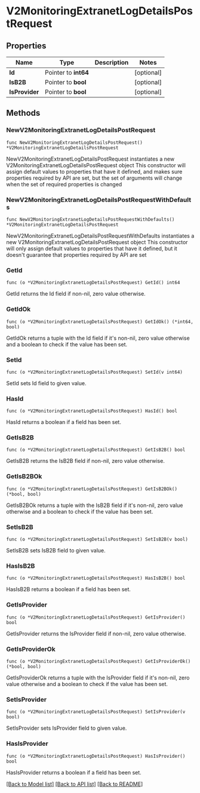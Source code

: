 # V2MonitoringExtranetLogDetailsPostRequest

## Properties

Name | Type | Description | Notes
------------ | ------------- | ------------- | -------------
**Id** | Pointer to **int64** |  | [optional] 
**IsB2B** | Pointer to **bool** |  | [optional] 
**IsProvider** | Pointer to **bool** |  | [optional] 

## Methods

### NewV2MonitoringExtranetLogDetailsPostRequest

`func NewV2MonitoringExtranetLogDetailsPostRequest() *V2MonitoringExtranetLogDetailsPostRequest`

NewV2MonitoringExtranetLogDetailsPostRequest instantiates a new V2MonitoringExtranetLogDetailsPostRequest object
This constructor will assign default values to properties that have it defined,
and makes sure properties required by API are set, but the set of arguments
will change when the set of required properties is changed

### NewV2MonitoringExtranetLogDetailsPostRequestWithDefaults

`func NewV2MonitoringExtranetLogDetailsPostRequestWithDefaults() *V2MonitoringExtranetLogDetailsPostRequest`

NewV2MonitoringExtranetLogDetailsPostRequestWithDefaults instantiates a new V2MonitoringExtranetLogDetailsPostRequest object
This constructor will only assign default values to properties that have it defined,
but it doesn't guarantee that properties required by API are set

### GetId

`func (o *V2MonitoringExtranetLogDetailsPostRequest) GetId() int64`

GetId returns the Id field if non-nil, zero value otherwise.

### GetIdOk

`func (o *V2MonitoringExtranetLogDetailsPostRequest) GetIdOk() (*int64, bool)`

GetIdOk returns a tuple with the Id field if it's non-nil, zero value otherwise
and a boolean to check if the value has been set.

### SetId

`func (o *V2MonitoringExtranetLogDetailsPostRequest) SetId(v int64)`

SetId sets Id field to given value.

### HasId

`func (o *V2MonitoringExtranetLogDetailsPostRequest) HasId() bool`

HasId returns a boolean if a field has been set.

### GetIsB2B

`func (o *V2MonitoringExtranetLogDetailsPostRequest) GetIsB2B() bool`

GetIsB2B returns the IsB2B field if non-nil, zero value otherwise.

### GetIsB2BOk

`func (o *V2MonitoringExtranetLogDetailsPostRequest) GetIsB2BOk() (*bool, bool)`

GetIsB2BOk returns a tuple with the IsB2B field if it's non-nil, zero value otherwise
and a boolean to check if the value has been set.

### SetIsB2B

`func (o *V2MonitoringExtranetLogDetailsPostRequest) SetIsB2B(v bool)`

SetIsB2B sets IsB2B field to given value.

### HasIsB2B

`func (o *V2MonitoringExtranetLogDetailsPostRequest) HasIsB2B() bool`

HasIsB2B returns a boolean if a field has been set.

### GetIsProvider

`func (o *V2MonitoringExtranetLogDetailsPostRequest) GetIsProvider() bool`

GetIsProvider returns the IsProvider field if non-nil, zero value otherwise.

### GetIsProviderOk

`func (o *V2MonitoringExtranetLogDetailsPostRequest) GetIsProviderOk() (*bool, bool)`

GetIsProviderOk returns a tuple with the IsProvider field if it's non-nil, zero value otherwise
and a boolean to check if the value has been set.

### SetIsProvider

`func (o *V2MonitoringExtranetLogDetailsPostRequest) SetIsProvider(v bool)`

SetIsProvider sets IsProvider field to given value.

### HasIsProvider

`func (o *V2MonitoringExtranetLogDetailsPostRequest) HasIsProvider() bool`

HasIsProvider returns a boolean if a field has been set.


[[Back to Model list]](../README.md#documentation-for-models) [[Back to API list]](../README.md#documentation-for-api-endpoints) [[Back to README]](../README.md)


